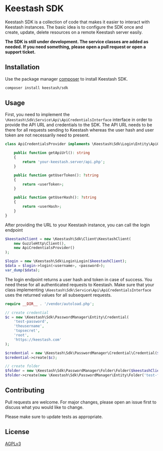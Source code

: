 # Keestash SDK

Keestash SDK is a collection of code that makes it easier to interact with Keestash instances. The basic idea is to configure the SDK once and create, update, delete resources on a remote Keestash server easily.

**The SDK is still under development. The service classes are added as needed. If you need something, please open a pull request or open a support ticket.**

## Installation

Use the package manager [composer](https://getcomposer.org/) to install Keestash SDK.

```bash
composer install keestash/sdk
```

## Usage

First, you need to implement the `\Keestash\Sdk\Service\Api\ApiCredentialsInterface` interface in order to provide the API URL and credentials to the SDK. The API URL needs to be there for all requests sending to Keestash whereas the user hash and user token are not necessarily need to present.

```php
class ApiCredentialsProvider implements \Keestash\Sdk\Login\Entity\ApiCredentialsInterface {

    public function getApiUrl(): string
    {
        return 'your-keestash.server/api.php';
    }

    public function getUserToken(): ?string
    {
        return <userToken>;
    }

    public function getUserHash(): ?string
    {
        return <userHash>;
    }
}
```

After providing the URL to your Keestash instance, you can call the login endpoint

```php
$keestashClient = new \Keestash\Sdk\Client\KeestashClient(
    new GuzzleHttp\Client(),
    new ApiCredentialsProvider()
);

$login = new \Keestash\Sdk\Login\Login($keestashClient);
$data = $login->login(<username>, <password>);
var_dump($data);
```
The login endpoint returns a user hash and token in case of success. You need these for all authenticated requests to Keestash. Make sure that your class implementing `\Keestash\Sdk\Service\Api\ApiCredentialsInterface` uses the returned values for all subsequent requests.

```php
require __DIR__ . '/vendor/autoload.php';

// create credential
$c = new \Keestash\Sdk\PasswordManager\Entity\Credential(
    'test-password',
    'theusername',
    'topsecret',
    'root',
    'https://keestash.com'
);

$credential = new \Keestash\Sdk\PasswordManager\Credential\Credential($keestashClient);
$credential->create($c);

// create folder
$folder = new \Keestash\Sdk\PasswordManager\Folder\Folder($keestashClient);
$folder->create(new \Keestash\Sdk\PasswordManager\Entity\Folder('test-folder', 'root'));
```

## Contributing

Pull requests are welcome. For major changes, please open an issue first
to discuss what you would like to change.

Please make sure to update tests as appropriate.

## License

[AGPLv3](https://choosealicense.com/licenses/agpl-3.0/)